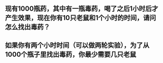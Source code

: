 ## 现有1000瓶药，其中有一瓶毒药，喝了之后1小时后才产生效果，现在你有10只老鼠和1个小时的时间，请问怎么找出毒药？
## 如果你有两个小时时间（可以做两轮实验），为了从1000个瓶子里找出毒药，你最少需要几只老鼠
